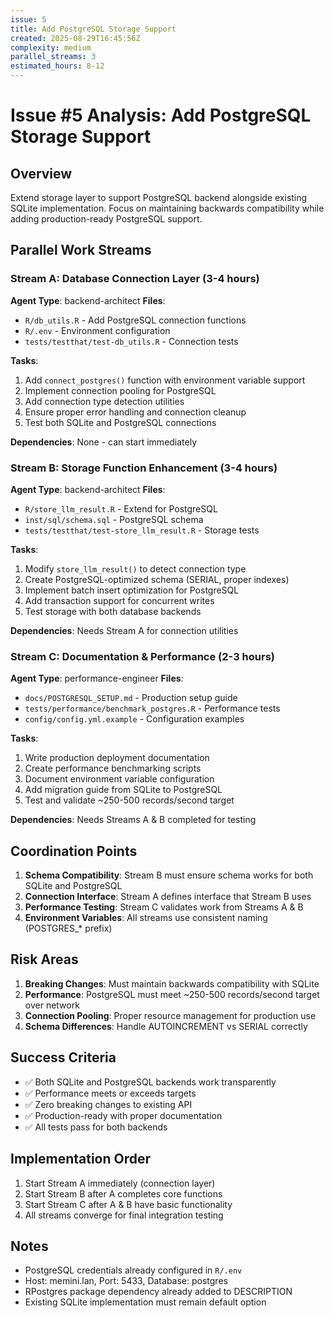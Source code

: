 ```yaml
---
issue: 5
title: Add PostgreSQL Storage Support
created: 2025-08-29T16:45:56Z
complexity: medium
parallel_streams: 3
estimated_hours: 8-12
---
```


# Issue #5 Analysis: Add PostgreSQL Storage Support

## Overview
Extend storage layer to support PostgreSQL backend alongside existing SQLite implementation. Focus on maintaining backwards compatibility while adding production-ready PostgreSQL support.

## Parallel Work Streams

### Stream A: Database Connection Layer (3-4 hours)
**Agent Type**: backend-architect
**Files**:
- `R/db_utils.R` - Add PostgreSQL connection functions
- `R/.env` - Environment configuration
- `tests/testthat/test-db_utils.R` - Connection tests

**Tasks**:
1. Add `connect_postgres()` function with environment variable support
2. Implement connection pooling for PostgreSQL
3. Add connection type detection utilities
4. Ensure proper error handling and connection cleanup
5. Test both SQLite and PostgreSQL connections

**Dependencies**: None - can start immediately

### Stream B: Storage Function Enhancement (3-4 hours)
**Agent Type**: backend-architect
**Files**:
- `R/store_llm_result.R` - Extend for PostgreSQL
- `inst/sql/schema.sql` - PostgreSQL schema
- `tests/testthat/test-store_llm_result.R` - Storage tests

**Tasks**:
1. Modify `store_llm_result()` to detect connection type
2. Create PostgreSQL-optimized schema (SERIAL, proper indexes)
3. Implement batch insert optimization for PostgreSQL
4. Add transaction support for concurrent writes
5. Test storage with both database backends

**Dependencies**: Needs Stream A for connection utilities

### Stream C: Documentation & Performance (2-3 hours)
**Agent Type**: performance-engineer
**Files**:
- `docs/POSTGRESQL_SETUP.md` - Production setup guide
- `tests/performance/benchmark_postgres.R` - Performance tests
- `config/config.yml.example` - Configuration examples

**Tasks**:
1. Write production deployment documentation
2. Create performance benchmarking scripts
3. Document environment variable configuration
4. Add migration guide from SQLite to PostgreSQL
5. Test and validate ~250-500 records/second target

**Dependencies**: Needs Streams A & B completed for testing

## Coordination Points

1. **Schema Compatibility**: Stream B must ensure schema works for both SQLite and PostgreSQL
2. **Connection Interface**: Stream A defines interface that Stream B uses
3. **Performance Testing**: Stream C validates work from Streams A & B
4. **Environment Variables**: All streams use consistent naming (POSTGRES_* prefix)

## Risk Areas

1. **Breaking Changes**: Must maintain backwards compatibility with SQLite
2. **Performance**: PostgreSQL must meet ~250-500 records/second target over network
3. **Connection Pooling**: Proper resource management for production use
4. **Schema Differences**: Handle AUTOINCREMENT vs SERIAL correctly

## Success Criteria

- ✅ Both SQLite and PostgreSQL backends work transparently
- ✅ Performance meets or exceeds targets
- ✅ Zero breaking changes to existing API
- ✅ Production-ready with proper documentation
- ✅ All tests pass for both backends

## Implementation Order

1. Start Stream A immediately (connection layer)
2. Start Stream B after A completes core functions
3. Start Stream C after A & B have basic functionality
4. All streams converge for final integration testing

## Notes

- PostgreSQL credentials already configured in `R/.env`
- Host: memini.lan, Port: 5433, Database: postgres
- RPostgres package dependency already added to DESCRIPTION
- Existing SQLite implementation must remain default option